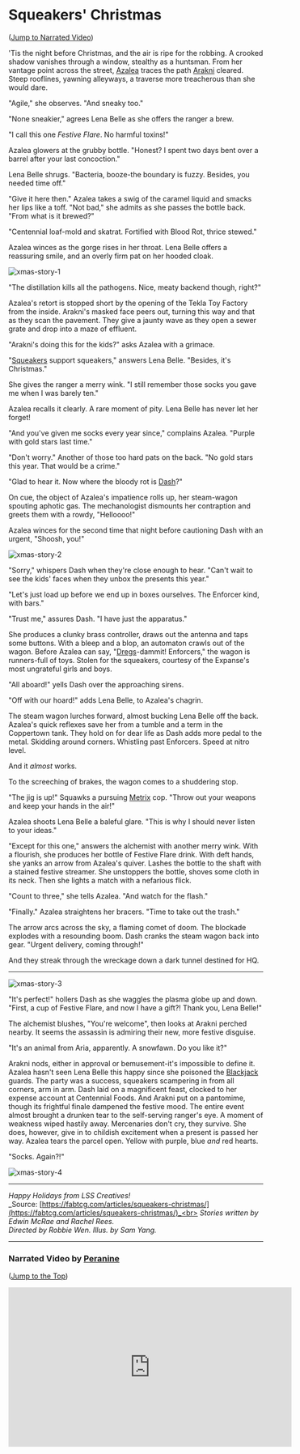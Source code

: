 # Squeakers' Christmas

<p>
(<a href="#narrated-video-by-peranine">Jump to Narrated Video</a>)
</p>

'Tis the night before Christmas, and the air is ripe for the robbing. A crooked shadow vanishes through a window, stealthy as a huntsman. From her vantage point across the street, [Azalea](../../heroes-of-rathe/azalea-about.md) traces the path [Arakni](../../heroes-of-rathe/arakni-about.md) cleared. Steep rooflines, yawning alleyways, a traverse more treacherous than she would dare.

"Agile," she observes. "And sneaky too."

"None sneakier," agrees Lena Belle as she offers the ranger a brew.

"I call this one _Festive Flare_. No harmful toxins!"

Azalea glowers at the grubby bottle. "Honest? I spent two days bent over a barrel after your last concoction."

Lena Belle shrugs. "Bacteria, booze-the boundary is fuzzy. Besides, you needed time off."

"Give it here then." Azalea takes a swig of the caramel liquid and smacks her lips like a toff. "Not bad," she admits as she passes the bottle back. "From what is it brewed?"

"Centennial loaf-mold and skatrat. Fortified with Blood Rot, thrice stewed."

Azalea winces as the gorge rises in her throat. Lena Belle offers a reassuring smile, and an overly firm pat on her hooded cloak.

<img src="https://d2hl7maqck52px.cloudfront.net/main-story/10-outsiders/xmas-story-1.webp" alt="xmas-story-1" class="center">

"The distillation kills all the pathogens. Nice, meaty backend though, right?"

Azalea's retort is stopped short by the opening of the Tekla Toy Factory from the inside. Arakni's masked face peers out, turning this way and that as they scan the pavement. They give a jaunty wave as they open a sewer grate and drop into a maze of effluent.

"Arakni's doing this for the kids?" asks Azalea with a grimace.

"[Squeakers](../../main-story/02-arcane-rising/slings-and-arrows.md) support squeakers," answers Lena Belle. "Besides, it's Christmas."

She gives the ranger a merry wink. "I still remember those socks you gave me when I was barely ten."

Azalea recalls it clearly. A rare moment of pity. Lena Belle has never let her forget!

"And you've given me socks every year since," complains Azalea. "Purple with gold stars last time."

"Don't worry." Another of those too hard pats on the back. "No gold stars this year. That would be a crime."

"Glad to hear it. Now where the bloody rot is [Dash](../../heroes-of-rathe/dash-about.md)?"

On cue, the object of Azalea's impatience rolls up, her steam-wagon spouting aphotic gas. The mechanologist dismounts her contraption and greets them with a rowdy, "Helloooo!"

Azalea winces for the second time that night before cautioning Dash with an urgent, "Shoosh, you!"

<img src="https://d2hl7maqck52px.cloudfront.net/main-story/10-outsiders/xmas-story-2.webp" alt="xmas-story-2" class="center">

"Sorry," whispers Dash when they're close enough to hear. "Can't wait to see the kids' faces when they unbox the presents this year."

"Let's just load up before we end up in boxes ourselves. The Enforcer kind, with bars."

"Trust me," assures Dash. "I have just the apparatus."

She produces a clunky brass controller, draws out the antenna and taps some buttons. With a bleep and a blop, an automaton crawls out of the wagon. Before Azalea can say, "[Dregs](../../world-of-rathe/pits/blackjacks-mercenary-group.md#dregs)-dammit! Enforcers," the wagon is runners-full of toys. Stolen for the squeakers, courtesy of the Expanse's most ungrateful girls and boys.

"All aboard!" yells Dash over the approaching sirens.

"Off with our hoard!" adds Lena Belle, to Azalea's chagrin.

The steam wagon lurches forward, almost bucking Lena Belle off the back. Azalea's quick reflexes save her from a tumble and a term in the Coppertown tank. They hold on for dear life as Dash adds more pedal to the metal. Skidding around corners. Whistling past Enforcers. Speed at nitro level.

And it _almost_ works.

To the screeching of brakes, the wagon comes to a shuddering stop.

"The jig is up!" Squawks a pursuing [Metrix](../../world-of-rathe/metrix/metrix.md) cop. "Throw out your weapons and keep your hands in the air!"

Azalea shoots Lena Belle a baleful glare. "This is why I should never listen to your ideas."

"Except for this one," answers the alchemist with another merry wink. With a flourish, she produces her bottle of Festive Flare drink. With deft hands, she yanks an arrow from Azalea's quiver. Lashes the bottle to the shaft with a stained festive streamer. She unstoppers the bottle, shoves some cloth in its neck. Then she lights a match with a nefarious flick.

"Count to three," she tells Azalea. "And watch for the flash."

"Finally." Azalea straightens her bracers. "Time to take out the trash."

The arrow arcs across the sky, a flaming comet of doom. The blockade explodes with a resounding boom. Dash cranks the steam wagon back into gear. "Urgent delivery, coming through!"

And they streak through the wreckage down a dark tunnel destined for HQ.

---

<img src="https://d2hl7maqck52px.cloudfront.net/main-story/10-outsiders/xmas-story-3.webp" alt="xmas-story-3" class="center">

"It's perfect!" hollers Dash as she waggles the plasma globe up and down. "First, a cup of Festive Flare, and now I have a gift?! Thank you, Lena Belle!"

The alchemist blushes, "You're welcome", then looks at Arakni perched nearby. It seems the assassin is admiring their new, more festive disguise.

"It's an animal from Aria, apparently. A snowfawn. Do you like it?"

Arakni nods, either in approval or bemusement-it's impossible to define it. Azalea hasn't seen Lena Belle this happy since she poisoned the [Blackjack](../../world-of-rathe/pits/blackjacks-mercenary-group.md#blackjacks-mercenary-group) guards. The party was a success, squeakers scampering in from all corners, arm in arm. Dash laid on a magnificent feast, clocked to her expense account at Centennial Foods. And Arakni put on a pantomime, though its frightful finale dampened the festive mood. The entire event almost brought a drunken tear to the self-serving ranger's eye. A moment of weakness wiped hastily away. Mercenaries don't cry, they survive. She does, however, give in to childish excitement when a present is passed her way. Azalea tears the parcel open. Yellow with purple, blue _and_ red hearts.

"Socks. Again?!"

<img src="https://d2hl7maqck52px.cloudfront.net/main-story/10-outsiders/xmas-story-4.webp" alt="xmas-story-4" class="center">

---

_Happy Holidays from LSS Creatives!_<br>
_Source: [https://fabtcg.com/articles/squeakers-christmas/](https://fabtcg.com/articles/squeakers-christmas/)_<br>
_Stories written by Edwin McRae and Rachel Rees._<br>
_Directed by Robbie Wen. Illus. by Sam Yang._

---

### Narrated Video by [Peranine](https://www.youtube.com/@Peranine)

<p>
(<a href="#squeakers-christmas">Jump to the Top</a>)
</p>

<div style="text-align: center;"><iframe width="560" height="315" src="https://www.youtube.com/embed/f8PdwFkuhM8" title="Squeakers' Christmas YouTube video player" frameborder="0" allow="accelerometer; autoplay; clipboard-write; encrypted-media; gyroscope; picture-in-picture" allowfullscreen></iframe></div>
